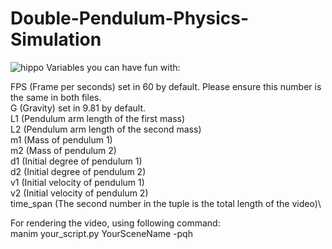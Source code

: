 # Double-Pendulum-Physics-Simulation
![hippo]([https://github.com/zbcha/Double-Pendulum-Physics-Simulation/blob/main/Sample.gif?raw=true])
Variables you can have fun with:

FPS (Frame per seconds) set in 60 by default. Please ensure this number is the same in both files.\
G (Gravity) set in 9.81 by default.\
L1 (Pendulum arm length of the first mass)\
L2 (Pendulum arm length of the second mass)\
m1 (Mass of pendulum 1)\
m2 (Mass of pendulum 2)\
d1 (Initial degree of pendulum 1)\
d2 (Initial degree of pendulum 2)\
v1 (Initial velocity of pendulum 1)\
v2 (Initial velocity of pendulum 2)\
time_span (The second number in the tuple is the total length of the video)\

For rendering the video, using following command:\
manim your_script.py YourSceneName -pqh
